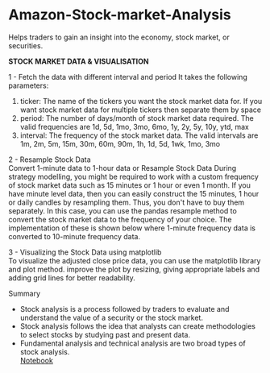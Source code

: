# Amazon-Stock-market-Analysis
Helps traders to gain an insight into the economy, stock market, or securities. 

**STOCK MARKET DATA & VISUALISATION**<br>

1 - Fetch the data with different interval and period
It takes the following parameters:
1. ticker: The name of the tickers you want the stock market data for. If you want
stock market data for multiple tickers then separate them by space
2. period: The number of days/month of stock market data required. The valid
frequencies are 1d, 5d, 1mo, 3mo, 6mo, 1y, 2y, 5y, 10y, ytd, max
3. interval: The frequency of the stock market data. The valid intervals are 1m, 2m,
5m, 15m, 30m, 60m, 90m, 1h, 1d, 5d, 1wk, 1mo, 3mo

2 - Resample Stock Data<br>
Convert 1-minute data to 1-hour data or Resample Stock Data 
During strategy modelling, you might be required to work with a custom frequency of
stock market data such as 15 minutes or 1 hour or even 1 month.
If you have minute level data, then you can easily construct the 15 minutes, 1 hour or
daily candles by resampling them. Thus, you don't have to buy them separately.
In this case, you can use the pandas resample method to convert the stock market
data to the frequency of your choice. The implementation of these is shown below
where 1-minute frequency data is converted to 10-minute frequency data.

3 - Visualizing the Stock Data using matplotlib<br>
To visualize the adjusted close price data, you can use the matplotlib library and
plot method.
improve the plot by resizing, giving appropriate labels and adding grid lines for
better readability.

Summary<br>
- Stock analysis is a process followed by traders to evaluate and understand the value of a security or the stock market.<br>
- Stock analysis follows the idea that analysts can create methodologies to select stocks by studying past and present data.<br>
- Fundamental analysis and technical analysis are two broad types of stock analysis.<br>
[Notebook](https://github.com/khushiyadav2022/Amazon-Stock-market-Analysis/blob/1b277f731c0e5bc0b9a4aed815174cd691970b8b/amazon-stock-market-analysis%20(1).ipynb)

